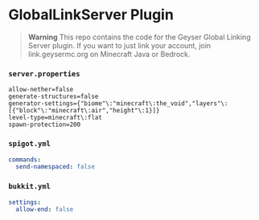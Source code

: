 # GlobalLinkServer Plugin

> **Warning**
This repo contains the code for the Geyser Global Linking Server plugin. 
If you want to just link your account, join link.geysermc.org on Minecraft Java or Bedrock.

### `server.properties`
```properties
allow-nether=false
generate-structures=false
generator-settings={"biome"\:"minecraft\:the_void","layers"\:[{"block"\:"minecraft\:air","height"\:1}]}
level-type=minecraft\:flat
spawn-protection=200
```

### `spigot.yml`
```yaml
commands:
  send-namespaced: false
```


### `bukkit.yml`
```yaml
settings:
  allow-end: false
```

